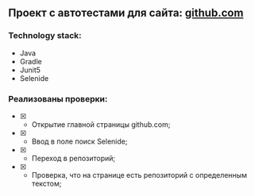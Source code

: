 ## Проект с автотестами для сайта: [github.com](https://github.com//)

### Technology stack:
- Java
- Gradle
- Junit5
- Selenide

### Реализованы проверки:

- [X] - Открытие главной страницы github.com;
- [X] - Ввод в поле поиск Selenide;
- [X] - Переход в репозиторий;
- [X] - Проверка, что на странице есть репозиторий с определенным текстом;